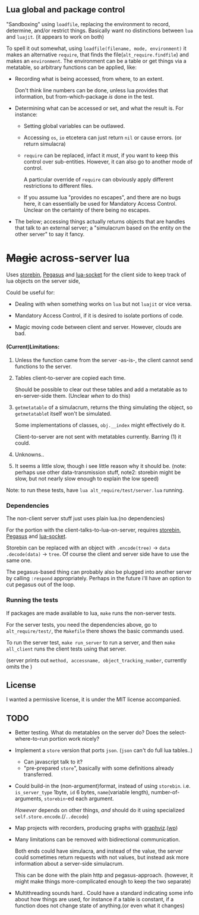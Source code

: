 ## Lua global and package control
"Sandboxing" using `loadfile`, replacing the environment to record, determine,
and/or restrict things. Basically want no distinctions between `lua` and `luajit`.
(it appears to work on both)

To spell it out somewhat, using `loadfile(filename, mode, environment)` it makes an
alternative `require`, that finds the file(`alt_require.findfile`) and makes
an `environment`. The environment can be a table or get things via a metatable,
so arbitrary functions can be applied, like:

* Recording what is being accessed, from where, to an extent.

  Don't think line numbers can be done, unless lua provides that information,
  but from-which-package *is* done in the test.

* Determining what can be accessed or set, and what the result is.
  For instance:
  + Setting global variables can be outlawed.
  + Accessing `os`, `io` etcetera can just return `nil` or cause errors.
    (or return simulacra)
  + `require` can be replaced, infact it *must*, if you want to keep this
    control over sub-entities. However, it can also go to another mode of
    control.

    A particular override of `require` can obviously apply different
    restrictions to different files.
  + If you assume lua "provides no escapes", and there are no bugs here,
    it can essentially be used for Mandatory Access Control. Unclear on
    the certainty of there being no escapes.

* The below; accessing things actually returns objects that are handles that
  talk to an external server; a "simulacrum based on the entity on the other
  server" to say it fancy.

# ~~Magic~~ across-server lua
Uses [storebin](https://github.com/o-jasper/storebin),
[Pegasus](https://github.com/EvandroLG/pegasus.lua/) and
[lua-socket](https://github.com/diegonehab/luasocket)
for the client side to keep track of lua objects on the server side,

Could be useful for:

* Dealing with when something works on `lua` but not `luajit` or vice versa.

* Mandatory Access Control, if it is desired to isolate portions of code.

* Magic moving code between client and server. However, clouds are bad.

#### (Current)Limitations:

1. Unless the function came from the server -as-is-, the client cannot send
   functions to the server.

2. Tables client-to-server are copied each time.

   Should be possible to clear out these tables and add a metatable as to
   en-server-side them. (Unclear *when* to do this)

3. `getmetatable` of a simulacrum, returns the thing simulating the object,
   so `getmetatable`t itself won't be simulated.

   Some implementations of classes, `obj.__index` might effectively do it.

   Client-to-server are not sent with metatables currently. Barring (1)
   it could.

4. Unknowns..

5. It seems a little slow, though i see little reason why it should be.
   (note: perhaps use other data-transmission stuff, note2: storebin might
   be slow, but not nearly slow enough to explain the low speed)

Note: to run these tests, have `lua alt_require/test/server.lua` running.

### Dependencies
The non-client server stuff just uses plain lua.(no dependencies)

For the portion with the client-talks-to-lua-on-server, requires
[storebin](https://github.com/o-jasper/storebin),
[Pegasus](https://github.com/EvandroLG/pegasus.lua/) and
[lua-socket](https://github.com/diegonehab/luasocket).

Storebin can be replaced with an object  with `.encode(tree)` &rarr; `data`
`.decode(data)` &rarr; `tree`. Of course the client and server side have to use
the same one.

The pegasus-based thing can probably also be plugged into another server by
calling `:respond` appropriately. Perhaps in the future i'll have an option
to cut pegasus out of the loop.

### Running the tests
If packages are made available to lua, `make` runs the non-server tests.

For the server tests, you need the dependencies above, go to
`alt_require/test/`, the `Makefile` there shows the basic commands used.

To run the server test, `make run_server` to run a server, and then
`make all_client` runs the client tests using that server.

(server prints out `method, accessname, object_tracking_number`, currently omits
the )

## License
I wanted a permissive license, it is under the MIT license accompanied.

## TODO
* Better testing. What do metatables on the server do? Does the
  select-where-to-run portion work nicely?

* Implement a `store` version that ports `json`.
  (`json` can't do full lua tables..)
  + Can javascript talk to it?
  + "pre-prepared `store`", basically with some definitions already transferred.

* Could build-in the (non-argument)format, instead of using `storebin`. i.e.
  `is_server_type` 1byte, `id` 6 bytes, `name`(variable length),
  number-of-arguments, `storebin`-ed each argument.

  *However* depends on other things, *and* should do it using specialized
  `self.store.encode`.(/`..decode`)

* Map projects with recorders, producing graphs with
  [graphviz](http://graphviz.org/).([wp](https://en.wikipedia.org/wiki/Graphviz))

* Many limitations can be removed with bidirectional communication.

  Both ends could have simulacra, and instead of the value, the server could
  sometimes return requests with not values, but instead ask more information
  about a server-side simulacrum.

  This can be done with the plain http and pegasus-approach.
  (however, it might make things more-complicated enough to keep the two separate)

* Multithreading sounds hard.. Could have a standard indicating some info about
  how things are used, for instance if a table is constant, if a function does
  not change state of anything.(or even what it changes)
